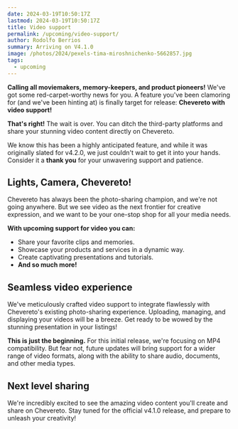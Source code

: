 ```yaml
---
date: 2024-03-19T10:50:17Z
lastmod: 2024-03-19T10:50:17Z
title: Video support
permalink: /upcoming/video-support/
author: Rodolfo Berrios
summary: Arriving on V4.1.0
image: /photos/2024/pexels-tima-miroshnichenko-5662857.jpg
tags:
  - upcoming
---
```


**Calling all moviemakers, memory-keepers, and product pioneers!** We've got some red-carpet-worthy news for you. A feature you've been clamoring for (and we've been hinting at) is finally target for release: **Chevereto with video support!**

**That's right!** The wait is over. You can ditch the third-party platforms and share your stunning video content directly on Chevereto.

We know this has been a highly anticipated feature, and while it was originally slated for v4.2.0, we just couldn't wait to get it into your hands.  Consider it a **thank you** for your unwavering support and patience.

## Lights, Camera, Chevereto!

Chevereto has always been the photo-sharing champion, and we're not going anywhere. But we see video as the next frontier for creative expression, and we want to be your one-stop shop for all your media needs.

**With upcoming support for video you can:**

* Share your favorite clips and memories.
* Showcase your products and services in a dynamic way.
* Create captivating presentations and tutorials.
* **And so much more!**

## Seamless video experience

We've meticulously crafted video support to integrate flawlessly with Chevereto's existing photo-sharing experience. Uploading, managing, and displaying your videos will be a breeze. Get ready to be wowed by the stunning presentation in your listings!

**This is just the beginning.** For this initial release, we're focusing on MP4 compatibility. But fear not, future updates will bring support for a wider range of video formats, along with the ability to share audio, documents, and other media types.

## Next level sharing

We're incredibly excited to see the amazing video content you'll create and share on Chevereto. Stay tuned for the official v4.1.0 release, and prepare to unleash your creativity!
